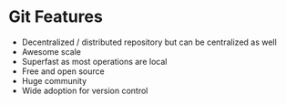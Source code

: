 # Git Features
- Decentralized / distributed repository but can be centralized as well
- Awesome scale
- Superfast as most operations are local
- Free and open source
- Huge community
- Wide adoption for version control